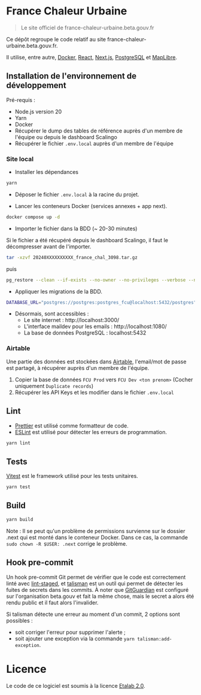 # France Chaleur Urbaine

> Le site officiel de france-chaleur-urbaine.beta.gouv.fr

Ce dépôt regroupe le code relatif au site france-chaleur-urbaine.beta.gouv.fr.

Il utilise, entre autre, [Docker](https://www.docker.com), [React](https://reactjs.org), [Next.js](https://nextjs.org), [PostgreSQL](https://www.postgresql.org/) et [MapLibre](https://maplibre.org).

## Installation de l'environnement de développement

Pré-requis :
- Node.js version 20
- Yarn
- Docker
- Récupérer le dump des tables de référence auprès d'un membre de l'équipe ou depuis le dashboard Scalingo
- Récupérer le fichier `.env.local` auprès d'un membre de l'équipe

### Site local

- Installer les dépendances
```sh
yarn
```

- Déposer le fichier `.env.local` à la racine du projet.

- Lancer les conteneurs Docker (services annexes + app next).
```sh
docker compose up -d
```

- Importer le fichier dans la BDD (~ 20-30 minutes)

Si le fichier a été récupéré depuis le dashboard Scalingo, il faut le décompresser avant de l'importer.
```sh
tar -xzvf 20240XXXXXXXXXX_france_chal_3098.tar.gz
```

puis

```sh
pg_restore --clean --if-exists --no-owner --no-privileges --verbose --no-comments --dbname postgres://postgres:postgres_fcu@localhost:5432/postgres 20240XXXXXXXXXX_france_chal_3098.pgsql
```

- Appliquer les migrations de la BDD.
```sh
DATABASE_URL="postgres://postgres:postgres_fcu@localhost:5432/postgres" yarn db:migrate
```

- Désormais, sont accessibles :
  - Le site internet : http://localhost:3000/
  - L'interface maildev pour les emails : http://localhost:1080/
  - La base de données PostgreSQL : localhost:5432

### Airtable

Une partie des données est stockées dans [Airtable](https://airtable.com/), l'email/mot de passe est partagé, à récupérer auprès d'un membre de l'équipe.

1. Copier la base de données `FCU Prod` vers `FCU Dev <ton prenom>` (Cocher uniquement `Duplicate records`)
2. Récupérer les API Keys et les modifier dans le fichier `.env.local`


## Lint

- [Prettier](https://prettier.io/) est utilisé comme formatteur de code.
- [ESLint](https://eslint.org/) est utilisé pour détecter les erreurs de programmation.

```sh
yarn lint
```


## Tests

[Vitest](https://vitest.dev/) est le framework utilisé pour les tests unitaires.

```sh
yarn test
```


## Build

```sh
yarn build
```

Note : Il se peut qu'un problème de permissions survienne sur le dossier .next qui est monté dans le conteneur Docker.
Dans ce cas, la commande `sudo chown -R $USER: .next` corrige le problème.


## Hook pre-commit

Un hook pre-commit Git permet de vérifier que le code est correctement linté avec [lint-staged](https://github.com/lint-staged/lint-staged), et [talisman](https://github.com/thoughtworks/talisman/) est un outil qui permet de détecter les fuites de secrets dans les commits.
À noter que [GitGuardian](https://www.gitguardian.com/) est configuré sur l'organisation beta.gouv et fait la même chose, mais le secret a alors été rendu public et il faut alors l'invalider.


Si talisman détecte une erreur au moment d'un commit, 2 options sont possibles :
- soit corriger l'erreur pour supprimer l'alerte ;
- soit ajouter une exception via la commande `yarn talisman:add-exception`.


# Licence

Le code de ce logiciel est soumis à la licence [Etalab 2.0](https://www.etalab.gouv.fr/licence-ouverte-open-licence/).
